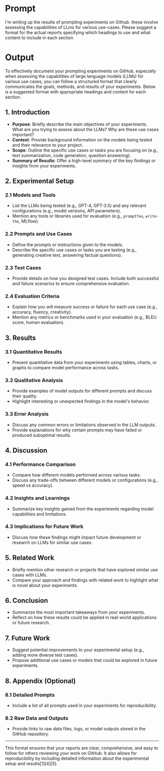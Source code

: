 # Prompt

I'm writing up the results of prompting experiments on Github. these involve assessing the capabilities of LLms for various use-cases. Please suggest a format for the actual reports specifying which headings to use and what content to include in each section

# Output

To effectively document your prompting experiments on GitHub, especially when assessing the capabilities of large language models (LLMs) for various use cases, you can follow a structured format that clearly communicates the goals, methods, and results of your experiments. Below is a suggested format with appropriate headings and content for each section.

## 1. Introduction

- **Purpose**: Briefly describe the main objectives of your experiments. What are you trying to assess about the LLMs? Why are these use cases important?
- **Context**: Provide background information on the models being tested and their relevance to your project.
- **Scope**: Outline the specific use cases or tasks you are focusing on (e.g., text summarization, code generation, question answering).
- **Summary of Results**: Offer a high-level summary of the key findings or insights from your experiments.

## 2. Experimental Setup

### 2.1 Models and Tools

- List the LLMs being tested (e.g., GPT-4, GPT-3.5) and any relevant configurations (e.g., model versions, API parameters).
- Mention any tools or libraries used for evaluation (e.g., `promptfoo`, `write-the`, MLflow).

### 2.2 Prompts and Use Cases

- Define the prompts or instructions given to the models.
- Describe the specific use cases or tasks you are testing (e.g., generating creative text, answering factual questions).

### 2.3 Test Cases

- Provide details on how you designed test cases. Include both successful and failure scenarios to ensure comprehensive evaluation.

### 2.4 Evaluation Criteria

- Explain how you will measure success or failure for each use case (e.g., accuracy, fluency, creativity).
- Mention any metrics or benchmarks used in your evaluation (e.g., BLEU score, human evaluation).

## 3. Results

### 3.1 Quantitative Results

- Present quantitative data from your experiments using tables, charts, or graphs to compare model performance across tasks.

### 3.2 Qualitative Analysis

- Provide examples of model outputs for different prompts and discuss their quality.
- Highlight interesting or unexpected findings in the model's behavior.

### 3.3 Error Analysis

- Discuss any common errors or limitations observed in the LLM outputs.
- Provide explanations for why certain prompts may have failed or produced suboptimal results.

## 4. Discussion

### 4.1 Performance Comparison

- Compare how different models performed across various tasks.
- Discuss any trade-offs between different models or configurations (e.g., speed vs accuracy).

### 4.2 Insights and Learnings

- Summarize key insights gained from the experiments regarding model capabilities and limitations.

### 4.3 Implications for Future Work

- Discuss how these findings might impact future development or research on LLMs for similar use cases.

## 5. Related Work

- Briefly mention other research or projects that have explored similar use cases with LLMs.
- Compare your approach and findings with related work to highlight what is novel about your experiments.

## 6. Conclusion

- Summarize the most important takeaways from your experiments.
- Reflect on how these results could be applied in real-world applications or future research.

## 7. Future Work

- Suggest potential improvements to your experimental setup (e.g., adding more diverse test cases).
- Propose additional use cases or models that could be explored in future experiments.

## 8. Appendix (Optional)

### 8.1 Detailed Prompts

- Include a list of all prompts used in your experiments for reproducibility.

### 8.2 Raw Data and Outputs

- Provide links to raw data files, logs, or model outputs stored in the GitHub repository.

---

This format ensures that your reports are clear, comprehensive, and easy to follow for others reviewing your work on GitHub. It also allows for reproducibility by including detailed information about the experimental setup and results\[1]\[4]\[5].

&#x20;
